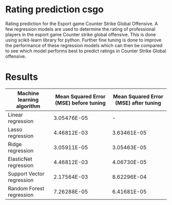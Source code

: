 # Rating prediction csgo
Rating prediction for the Esport game Counter Strike Global Offensive. A few regression models are used to determine the rating of professional players in the esport game Counter strike global offensive. This is done using scikit-learn library for python. Further fine tuning is done to improve the performance of these regression models which can then be compared to see which model performs best to predict ratings in Counter Strike Global offensive.
# Results
| Machine learning algorithm | Mean Squared Error (MSE) before tuning | Mean Squared Error (MSE) after tuning |
|----------------------------|----------------------------------------|---------------------------------------|
| Linear regression          | 3.05476E-05                            | -                                     |
| Lasso regression           | 4.46812E-03                            | 3.63461E-05                           |
| Ridge regression           | 3.05911E-05                            | 3.05463E-05                           |
| ElasticNet regression      | 4.46812E-03                            | 4.06730E-05                           |
| Support Vector regression  | 2.17564E-03                            | 8.62296E-04                           |
| Random Forest regression   | 7.26288E-05                            | 6.41681E-05                           |
